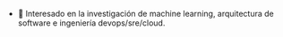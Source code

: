 - 🌱 Interesado en la investigación de machine learning, arquitectura de software e ingeniería devops/sre/cloud.

<!---
High-Grk/High-Grk is a ✨ special ✨ repository because its `README.md` (this file) appears on your GitHub profile.
You can click the Preview link to take a look at your changes.
--->
